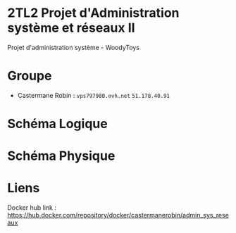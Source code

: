 # 2TL2 Projet d'Administration système et réseaux II 
Projet d'administration système - WoodyToys

# Groupe
- Castermane Robin : `vps797980.ovh.net` `51.178.40.91`

# Schéma Logique 

# Schéma Physique

# Liens

Docker hub link : https://hub.docker.com/repository/docker/castermanerobin/admin_sys_reseaux

